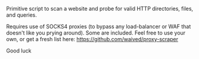 Primitive script to scan a website and probe for valid HTTP directories, files, and queries.

Requires use of SOCKS4 proxies (to bypass any load-balancer or WAF that doesn't like you prying
around). Some are included. Feel free to use your own, or get a fresh list here:
    https://github.com/waived/proxy-scraper

Good luck
